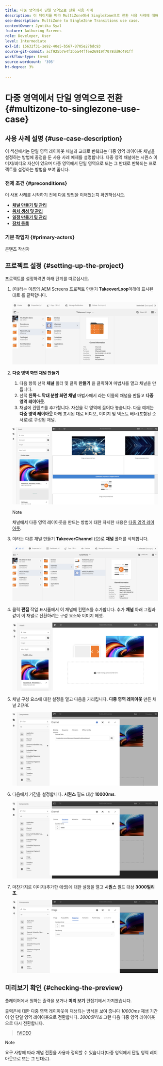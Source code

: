 ```yaml
---
title: 다중 영역에서 단일 영역으로 전환 사용 사례
description: 이 페이지를 따라 MultiZone에서 SingleZone으로 전환 사용 사례에 대해 알아보십시오.
seo-description: MultiZone to SingleZone Transitions use case.
contentOwner: Jyotika Syal
feature: Authoring Screens
role: Developer, User
level: Intermediate
exl-id: 15632f31-1e92-40e5-b567-8705e27bdc93
source-git-commit: acf925b7e4f3bba44ffee26919f7078dd9c491ff
workflow-type: tm+mt
source-wordcount: '395'
ht-degree: 3%

---
```


# 다중 영역에서 단일 영역으로 전환 {#multizone-to-singlezone-use-case}


## 사용 사례 설명 {#use-case-description}

이 섹션에서는 단일 영역 레이아웃 채널과 교대로 반복되는 다중 영역 레이아웃 채널을 설정하는 방법에 중점을 둔 사용 사례 예제를 설명합니다. 다중 영역 채널에는 시퀀스 이미지/비디오 자산이 있으며 다중 영역에서 단일 영역으로 또는 그 반대로 반복되는 프로젝트를 설정하는 방법을 보여 줍니다.

### 전제 조건 {#preconditions}

이 사용 사례를 시작하기 전에 다음 방법을 이해했는지 확인하십시오.

* **[채널 만들기 및 관리](managing-channels.md)**
* **[위치 생성 및 관리](managing-locations.md)**
* **[일정 만들기 및 관리](managing-schedules.md)**
* **[장치 등록](device-registration.md)**

### 기본 작업자 {#primary-actors}

콘텐츠 작성자

## 프로젝트 설정 {#setting-up-the-project}

프로젝트를 설정하려면 아래 단계를 따르십시오.

1. (이)라는 이름의 AEM Screens 프로젝트 만들기 **TakeoverLoop**&#x200B;아래에 표시된 대로 를 클릭합니다.

   ![자산](assets/mz-to-sz1.png)


1. **다중 영역 화면 채널 만들기**

   1. 다음 항목 선택 **채널** 폴더 및 클릭 **만들기** 을 클릭하여 마법사를 열고 채널을 만듭니다.
   1. 선택 **왼쪽-L 막대 분할 화면 채널** 마법사에서 라는 이름의 채널을 만들고 **다중 영역 레이아웃**.
   1. 채널에 컨텐츠를 추가합니다. 자산을 각 영역에 끌어다 놓습니다. 다음 예제는 **다중 영역 레이아웃** 아래 표시된 대로 비디오, 이미지 및 텍스트 배너(포함된 순서로)로 구성된 채널.

   ![자산](assets/mz-to-sz2.png)

   >[!NOTE]
   >
   >채널에서 다중 영역 레이아웃을 만드는 방법에 대한 자세한 내용은 [다중 영역 레이아웃](multi-zone-layout-aem-screens.md).


1. 이라는 다른 채널 만들기 **TakeoverChannel** (으)로 **채널** 폴더를 삭제합니다.

   ![자산](assets/mz-to-sz3.png)

1. 클릭 **편집** 작업 표시줄에서 이 채널에 컨텐츠를 추가합니다. 추가 **채널** 아래 그림과 같이 이 채널로 전환하려는 구성 요소와 이미지 에셋.

   ![자산](assets/mz-to-sz4.png)

1. 채널 구성 요소에 대한 설정을 열고 다음을 가리킵니다. **다중 영역 레이아웃** 만든 채널 *2단계*.

   ![자산](assets/mz-to-sz5.png)

1. 다음에서 기간을 설정합니다. **시퀀스** 필드 대상 **10000ms**.

   ![자산](assets/mz-to-sz6.png)

1. 마찬가지로 이미지(추가한 에셋)에 대한 설정을 열고 **시퀀스** 필드 대상 **3000밀리초**.

   ![자산](assets/mz-to-sz7.png)

## 미리보기 확인 {#checking-the-preview}

플레이어에서 원하는 출력을 보거나 **미리 보기** 편집기에서 가져왔습니다.

출력은에 대한 다중 영역 레이아웃이 재생되는 방식을 보여 줍니다 *10000ms* 재생 기간이 인 단일 영역 레이아웃으로 전환합니다. *3000밀리초* 그런 다음 다중 영역 레이아웃으로 다시 전환합니다.

>[!VIDEO](https://video.tv.adobe.com/v/30366)

>[!NOTE]
>
>요구 사항에 따라 채널 전환을 사용자 정의할 수 있습니다(다중 영역에서 단일 영역 레이아웃으로 또는 그 반대로).
